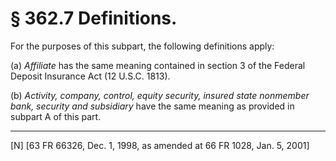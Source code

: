 # § 362.7   Definitions.

For the purposes of this subpart, the following definitions apply:


(a) *Affiliate* has the same meaning contained in section 3 of the Federal Deposit Insurance Act (12 U.S.C. 1813). 


(b) *Activity, company, control, equity security, insured state nonmember bank, security and subsidiary* have the same meaning as provided in subpart A of this part.



---

[N] [63 FR 66326, Dec. 1, 1998, as amended at 66 FR 1028, Jan. 5, 2001]




